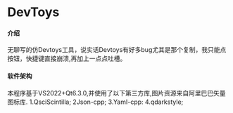 # DevToys

#### 介绍
无聊写的仿Devtoys工具，说实话Devtoys有好多bug尤其是那个复制，我只能点按钮，快捷键直接崩溃,再加上一点点吐槽。

#### 软件架构
本程序基于VS2022+Qt6.3.0,并使用了以下第三方库,图片资源来自阿里巴巴矢量图标库.
1.QsciScintilla;
2Json-cpp;
3.YamI-cpp:
4.qdarkstyle;
